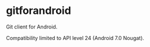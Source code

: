 # gitforandroid

Git client for Android.

Compatibility limited to API level 24 (Android 7.0 Nougat).
